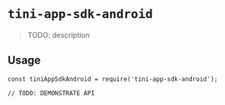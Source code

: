 # `tini-app-sdk-android`

> TODO: description

## Usage

```
const tiniAppSdkAndroid = require('tini-app-sdk-android');

// TODO: DEMONSTRATE API
```
